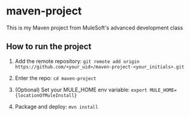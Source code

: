 # maven-project

This is my Maven project from MuleSoft's advanced development class

## How to run the project

1. Add the remote repository: `git remote add origin https://github.com/<your_uid>/maven-project-<your_initials>.git`

2. Enter the repo: `cd maven-project`

3. (Optional) Set your MULE_HOME env variable: `export MULE_HOME={locationOfMuleInstall}`

4. Package and deploy: `mvn install`